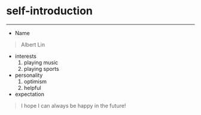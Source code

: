 
# self-introduction #
----------------------
* Name
>   Albert Lin

* interests
  1.  playing music
  2.  playing sports
* personality
  1.  optimism
  2.  helpful
* expectation
>  I hope I can always be happy in the future\!
